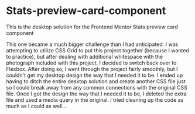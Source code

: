 # Stats-preview-card-component
This is the desktop solution for the Frontend Mentor Stats preview card component

This one became a much bigger challenge than I had anticipated.  I was attempting to utilize CSS Grid to put this project together (because I wanted to practice), but after dealing with additional whitespace with the photograph included with this project, I decided to switch back over to Flexbox.  After doing so, I went through the project fairly smoothly, but I couldn't get my desktop design the way that I needed it to be.  I ended up having to ditch the entire desktop solution and create another CSS file just so I could break away from any common connections with the original CSS file. Once I got the design the way that I needed it to be, I deleted the extra file and used a media query in the original.  I tried cleaning up the code as much as I could as well...
